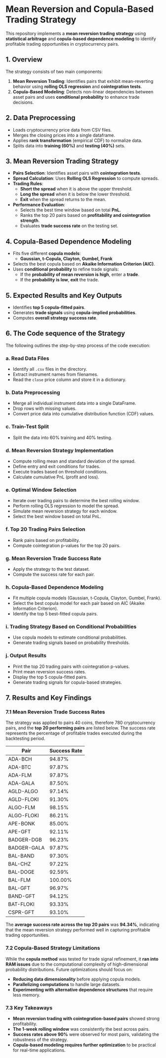 # Mean Reversion and Copula-Based Trading Strategy

This repository implements a **mean reversion trading strategy** using **statistical arbitrage** and **copula-based dependence modeling** to identify profitable trading opportunities in cryptocurrency pairs.

## **1. Overview**
The strategy consists of two main components:
1. **Mean Reversion Trading**: Identifies pairs that exhibit mean-reverting behavior using **rolling OLS regression** and **cointegration tests**.
2. **Copula-Based Modeling**: Detects non-linear dependencies between asset pairs and uses **conditional probability** to enhance trade decisions.

## **2. Data Preprocessing**
- Loads cryptocurrency price data from CSV files.
- Merges the closing prices into a single dataframe.
- Applies **rank transformation** (empirical CDF) to normalize data.
- Splits data into **training (60%)** and **testing (40%)** sets.

## **3. Mean Reversion Trading Strategy**
- **Pairs Selection**: Identifies asset pairs with **cointegration tests**.
- **Spread Calculation**: Uses **Rolling OLS Regression** to compute spreads.
- **Trading Rules**:
  - **Short the spread** when it is above the upper threshold.
  - **Long the spread** when it is below the lower threshold.
  - **Exit** when the spread returns to the mean.
- **Performance Evaluation**:
  - Selects the best time window based on total **PnL**.
  - Ranks the top 20 pairs based on **profitability and cointegration strength**.
  - Evaluates **trade success rate** on the testing set.

## **4. Copula-Based Dependence Modeling**
- Fits five different **copula models**:
  - **Gaussian, t-Copula, Clayton, Gumbel, Frank**
- Selects the best copula based on **Akaike Information Criterion (AIC)**.
- Uses **conditional probability** to refine trade signals:
  - If the **probability of mean reversion is high**, enter a **trade**.
  - If the **probability is low**, **exit** the trade.

## **5. Expected Results and Key Outputs**
- Identifies **top 5 copula-fitted pairs**.
- Generates **trade signals** using **copula-implied probabilities**.
- Computes **overall strategy success rate**.


## **6. The Code sequence of the Strategy**

The following outlines the step-by-step process of the code execution:

### **a. Read Data Files**
- Identify all `.csv` files in the directory.
- Extract instrument names from filenames.
- Read the `close` price column and store it in a dictionary.

### **b. Data Preprocessing**
- Merge all individual instrument data into a single DataFrame.
- Drop rows with missing values.
- Convert price data into cumulative distribution function (CDF) values.

### **c. Train-Test Split**
- Split the data into 60% training and 40% testing.

### **d. Mean Reversion Strategy Implementation**
- Compute rolling mean and standard deviation of the spread.
- Define entry and exit conditions for trades.
- Execute trades based on threshold conditions.
- Calculate cumulative PnL (profit and loss).

### **e. Optimal Window Selection**
- Iterate over trading pairs to determine the best rolling window.
- Perform rolling OLS regression to model the spread.
- Simulate mean reversion strategy for each window.
- Select the best window based on total PnL.

### **f. Top 20 Trading Pairs Selection**
- Rank pairs based on profitability.
- Compute cointegration p-values for the top 20 pairs.

### **g. Mean Reversion Trade Success Rate**
- Apply the strategy to the test dataset.
- Compute the success rate for each pair.

### **h. Copula-Based Dependence Modeling**
- Fit multiple copula models (Gaussian, t-Copula, Clayton, Gumbel, Frank).
- Select the best copula model for each pair based on AIC (Akaike Information Criterion).
- Identify the top 5 best-fitted copula pairs.

### **i. Trading Strategy Based on Conditional Probabilities**
- Use copula models to estimate conditional probabilities.
- Generate trading signals based on probability thresholds.

### **j. Output Results**
- Print the top 20 trading pairs with cointegration p-values.
- Print mean reversion success rates.
- Display the top 5 copula-fitted pairs.
- Generate trading signals for copula-based strategies.


## **7. Results and Key Findings**

### **7.1 Mean Reversion Trade Success Rates**
The strategy was applied to pairs 40 coins, therefore 780  cryptocurrency pairs, and the **top 20 performing pairs** are listed below. The success rate represents the percentage of profitable trades executed during the backtesting period.

| Pair         | Success Rate |
|-------------|--------------|
| ADA-BCH     | 94.87%       |
| ADA-BTC     | 97.87%       |
| ADA-FLM     | 97.87%       |
| ADA-GALA    | 87.50%       |
| AGLD-ALGO   | 97.14%       |
| AGLD-FLOKI  | 91.30%       |
| ALGO-FLM    | 98.15%       |
| ALGO-FLOKI  | 86.21%       |
| APE-BONK    | 85.00%       |
| APE-GFT     | 92.11%       |
| BADGER-DGB  | 96.23%       |
| BADGER-GALA | 97.87%       |
| BAL-BAND    | 97.30%       |
| BAL-CHZ     | 97.22%       |
| BAL-DOGE    | 92.59%       |
| BAL-FLM     | 100.00%      |
| BAL-GFT     | 96.97%       |
| BAND-GFT    | 94.12%       |
| BAT-FLOKI   | 93.33%       |
| CSPR-GFT    | 93.10%       |

The **average success rate across the top 20 pairs** was **94.34%**, indicating that the mean reversion strategy performed well in capturing profitable trading opportunities.

### **7.2 Copula-Based Strategy Limitations**
While the **copula method** was tested for trade signal refinement, it **ran into RAM issues** due to the computational complexity of high-dimensional probability distributions. Future optimizations should focus on:
- **Reducing data dimensionality** before applying copula models.
- **Parallelizing computations** to handle large datasets.
- **Experimenting with alternative dependence structures** that require less memory.

### **7.3 Key Takeaways**
- **Mean reversion trading with cointegration-based pairs** showed strong profitability.
- **The 1-week rolling window** was consistently the best across pairs.
- **Success rates above 90%** were observed for most pairs, validating the robustness of the strategy.
- **Copula-based modeling requires further optimization** to be practical for real-time applications.

